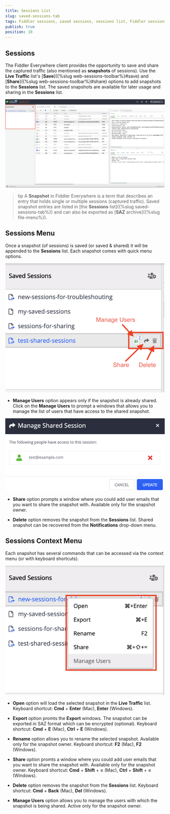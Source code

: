 ```yaml
---
title: Sessions List
slug: saved-sessions-tab
tags: Fiddler sessions, saved sessions, sessions list, Fiddler sessions tab
publish: true
position: 10
---
```


## Sessions

The Fiddler Everywhere client provides the opportunity to save and share the captured traffic (also mentioned as __snapshots__ of sessions). Use the __Live Traffic__ list's [__Save__]({%slug web-sessions-toolbar%}#save) and [__Share__]({%slug web-sessions-toolbar%}#share) options to add snapshots to the __Sessions__ list. The saved snapshots are available for later usage and sharing in the __Sessions__ list. 

![Sessions list](../../images/sessions/saved-sessions-all.png)

>tip A **Snapshot** in Fiddler Everywhere is a term that describes an entry that holds single or multiple sessions (captured traffic). Saved snapshot entries are listed in [the **Sessions** list]({%slug saved-sessions-tab%}) and can also be exported as [**SAZ** archive]({%slug file-menu%}).

## Sessions Menu

Once a snapshot (of sessions) is saved (or saved & shared) it will be appended to the __Sessions__ list. Each snapshot comes with quick menu options.

![Saved snapshot fast options](../../images/sessions/sessions-shared-in-list.png)

- __Manage Users__ option appears only if the snapshot is already shared. Click on the __Manage Users__ to prompt a windows that allows you to manage the list of users that have access to the shared snapshot.

![Manage Users](../../images/sessions/sessions-shared-manage-users.png)
 
- __Share__ option prompts a window where you could add user emails that you want to share the snapshot with. Available only for the snapshot owner.

- __Delete__ option removes the snapshot from the __Sessions__ list. Shared snapshot can be recovered from the __Notifications__ drop-down menu.

## Sessions Context Menu

Each snapshot has several commands that can be accessed via the context menu (or with keyboard shortcuts).

![Saved sessions context menu](../../images/sessions/sessions-shared-context.png)

- __Open__ option will load the selected snapshot in the __Live Traffic__ list. Keyboard shortcut: __Cmd__ + __Enter__ (Mac), __Enter__ (Windows).

- __Export__ option promts the __Export__ windows. The snapshot can be exported in SAZ format which can be encrypted (optional). Keyboard shortcut: __Cmd__ + __E__ (Mac), __Ctrl__ + __E__ (Windows).

- __Rename__ option allows you to rename the selected snapshot. Available only for the snapshot owner. Keyboard shortcut: __F2__ (Mac), __F2__ (Windows).

- __Share__ option promts a window where you could add user emails that you want to share the snapshot with. Available only for the snapshot owner. Keyboard shortcut: __Cmd__ + __Shift__ + __=__ (Mac), __Ctrl__ + __Shift__ + __=__ (Windows).

- __Delete__ option removes the snapshot from the __Sessions__ list. Keyboard shortcut: __Cmd__ + __Back__ (Mac), __Del__ (Windows).

- __Manage Users__ option allows you to manage the users with which the snapshot is being shared. Active only for the snapshot owner.